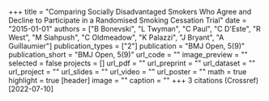 +++
title = "Comparing Socially Disadvantaged Smokers Who Agree and Decline to Participate in a Randomised Smoking Cessation Trial"
date = "2015-01-01"
authors = ["B Bonevski", "L Twyman", "C Paul", "C D'Este", "R West", "M Siahpush", "C Oldmeadow", "K Palazzi", "J Bryant", "A Guillaumier"]
publication_types = ["2"]
publication = "BMJ Open, 5(9)"
publication_short = "BMJ Open, 5(9)"
url_code = ""
image_preview = ""
selected = false
projects = []
url_pdf = ""
url_preprint = ""
url_dataset = ""
url_project = ""
url_slides = ""
url_video = ""
url_poster = ""
math = true
highlight = true
[header]
image = ""
caption = ""
+++
3 citations (Crossref) [2022-07-10]
